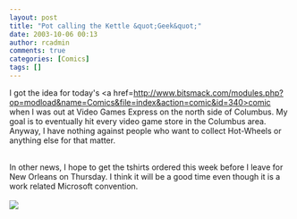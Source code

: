 ```yaml
---
layout: post
title: "Pot calling the Kettle &quot;Geek&quot;"
date: 2003-10-06 00:13
author: rcadmin
comments: true
categories: [Comics]
tags: []
---
```

I got the idea for today's <a href=http://www.bitsmack.com/modules.php?op=modload&name=Comics&file=index&action=comic&id=340>comic</a> when I was out at Video Games Express on the north side of Columbus. My goal is to eventually hit every video game store in the Columbus area. Anyway, I have nothing against people who want to collect Hot-Wheels or anything else for that matter. 
<br />

<br />
In other news, I hope to get the tshirts ordered this week before I leave for New Orleans on Thursday. I think it will be a good time even though it is a work related Microsoft convention.<Br><br><!--more--><img src='http://dl.bitsmack.com/comics/20031006.gif' alt'' />
